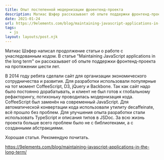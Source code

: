 ```yaml
---
title: Опыт постепенной модернизации фроентенд-проекта
description: Матиас Шэфер рассказывает об опыте поддержки фронтенд-проекта на протяжении шести лет
date: 2021-01-24
url: https://9elements.com/blog/maintaining-javascript-applications-in-the-long-term/ 
tags:
  - js
layout: layouts/post.njk
---
```

Матиас Шэфер написал продолжение статьи о работе с унаследованным кодом. В статье "Maintaining JavaScript applications in the long term" он рассказывает об опыте поддержки фронтенд-проекта на протяжении шести лет.

В 2014 году ребята сделали сайт для организации экономического сотрудничества и развития. Для разработки использовали популярные на тот момент CoffeeScript, D3, jQuery и Backbone. Так как сайт надо было постоянно дорабатывать, и клиент не был готов к глобальному рефакторингу, потихоньку проводилась модернизация кода. CoffeeScript был заменён на современный JavaScript. Для автоматической конвертации кода использовали утилиту decaffeinate, всё прошло без проблем. Для улучшения опыта разработки стали использовать TypeScript и описания типов в JSDoc. За всю жизнь проекта больше всего проблем было не с библиотеками, а с созданными абстракциями.

Хорошая статья. Рекомендую почитать.

https://9elements.com/blog/maintaining-javascript-applications-in-the-long-term/ 
